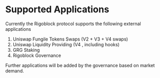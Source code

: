 # Supported Applications

Currently the Rigoblock protocol supports the following external applications

1. Uniswap Fungile Tokens Swaps (V2 + V3 + V4 swaps)
2. Uniswap Liquidity Providing (V4 , including hooks)
3. GRG Staking
4. Rigoblock Governance

Further applications will be added by the governance based on market demand.
